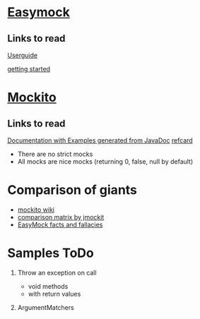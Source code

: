 # [Easymock](http://easymock.org/) #

## Links to read ##

[Userguide](http://easymock.org/user-guide.html)

[getting started](http://easymock.org/getting-started.html)


# [Mockito](http://mockito.org/) #

## Links to  read ## 
[Documentation with Examples generated from JavaDoc](http://site.mockito.org/mockito/docs/current/org/mockito/Mockito.html)
[refcard](http://refcardz.dzone.com/refcardz/mockito) 

- There are no strict mocks
- All mocks are nice mocks (returning 0, false, null by default)



# Comparison of giants #
* [mockito wiki](https://github.com/mockito/mockito/wiki/Mockito-vs-EasyMock)
* [comparison matrix by jmockit](http://jmockit.org/MockingToolkitComparisonMatrix.html)
* [EasyMock facts and fallacies](http://blog.octo.com/en/easymock-facts-fallacies/)

# Samples ToDo # 
1. Throw an exception on call
    - void methods
    - with return values
   
1. ArgumentMatchers


